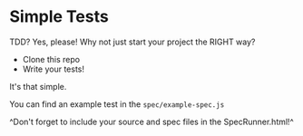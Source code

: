 # Simple Tests

TDD? Yes, please! Why not just start your project the RIGHT way?

* Clone this repo
* Write your tests!

It's that simple.

You can find an example test in the `spec/example-spec.js`

^Don't forget to include your source and spec files in the SpecRunner.html!^

